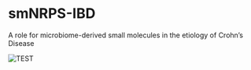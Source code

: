 # smNRPS-IBD
A role for microbiome-derived small molecules in the etiology of Crohn’s Disease

![TEST](https://github.com/donia-lab/smNRPS-IBD/figure/Figure1.png)

